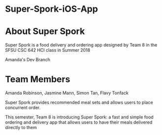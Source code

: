 # Super-Spork-iOS-App

# About Super Spork
Super Spork is a food delivery and ordering app designed by Team 8 in the SFSU CSC 642 HCI class in Summer 2018

Amanda's Dev Branch

# Team Members
Amanda Robinson, Jasmine Mann, Simon Tan, Flavy Tonfack

Super Spork provides recommended meal sets and allows users to place concurrent order.

This semester, Team 8 is introducing Super Spork: a fast and simple food ordering and delivery app that allows users to have their meals delivered directly to them